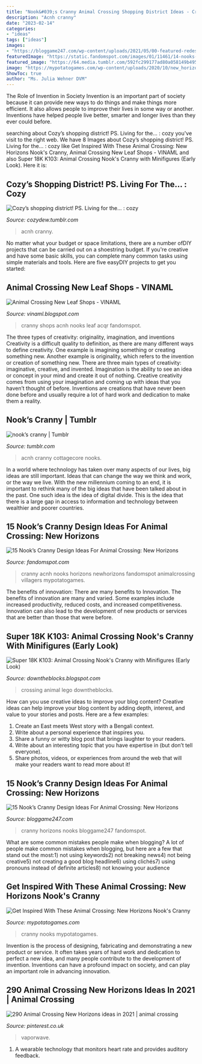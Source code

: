 ```yaml
---
title: "Nook&#039;s Cranny Animal Crossing Shopping District Ideas - Cranny Horizons Nooks Bloggame247 Fandomspot"
description: "Acnh cranny"
date: "2023-02-14"
categories:
- "ideas"
tags: ["ideas"]
images:
- "https://bloggame247.com/wp-content/uploads/2021/05/00-featured-redesigned-nooks-cranny-exterior-entrance.jpg"
featuredImage: "https://static.fandomspot.com/images/01/11461/14-nooks-cranny-by-the-sea.jpg"
featured_image: "https://64.media.tumblr.com/592fc299177ad80a058149b4951627aa/bfb3d8c264fe6972-b1/s1280x1920/125f655168a046aa2bdc796f52f1e6ddc7d09fe8.jpg"
image: "https://mypotatogames.com/wp-content/uploads/2020/10/new_horizons_nooks_cranny_design.jpeg"
ShowToc: true
author: "Ms. Julia Wehner DVM"
---
```



The Role of Invention in Society
Invention is an important part of society because it can provide new ways to do things and make things more efficient. It also allows people to improve their lives in some way or another. Inventions have helped people live better, smarter and longer lives than they ever could before.

	

		
searching about Cozy’s shopping district! PS. Living for the... : cozy you've visit to the right web. We have 8 Images about Cozy’s shopping district! PS. Living for the... : cozy like Get Inspired With These Animal Crossing: New Horizons Nook&#039;s Cranny, Animal Crossing New Leaf Shops - VINAML and also Super 18K K103: Animal Crossing Nook&#039;s Cranny with Minifigures (Early Look). Here it is:
		
    
## Cozy’s Shopping District! PS. Living For The... : Cozy

<img loading=lazy src="https://64.media.tumblr.com/592fc299177ad80a058149b4951627aa/bfb3d8c264fe6972-b1/s1280x1920/125f655168a046aa2bdc796f52f1e6ddc7d09fe8.jpg" onerror="this.onerror=null;this.src='https://tse4.mm.bing.net/th?id=OIP.Q9I5m32ZBLZaRgKBuHVdXwHaEK&amp;pid=15.1';" alt="Cozy’s shopping district! PS. Living for the... : cozy">

_Source: cozydew.tumblr.com_

>acnh cranny. 

	

No matter what your budget or space limitations, there are a number ofDIY projects that can be carried out on a shoestring budget. If you're creative and have some basic skills, you can complete many common tasks using simple materials and tools. Here are five easyDIY projects to get you started: 

    
## Animal Crossing New Leaf Shops - VINAML

<img loading=lazy src="https://i.pinimg.com/originals/8f/a3/71/8fa3716fdad56af6978ac8f426e8c5c3.jpg" onerror="this.onerror=null;this.src='https://tse2.mm.bing.net/th?id=OIP.hmCF0ToPJMSTt4Zx-VXqMAHaEK&amp;pid=15.1';" alt="Animal Crossing New Leaf Shops - VINAML">

_Source: vinaml.blogspot.com_

>cranny shops acnh nooks leaf acqr fandomspot. 

	

The three types of creativity: originality, imagination, and inventions
Creativity is a difficult quality to definition, as there are many different ways to define creativity. One example is imagining something or creating something new. Another example is originality, which refers to the invention or creation of something new. 
There are three main types of creativity: imaginative, creative, and invented. Imagination is the ability to see an idea or concept in your mind and create it out of nothing. Creative creativity comes from using your imagination and coming up with ideas that you haven’t thought of before. Inventions are creations that have never been done before and usually require a lot of hard work and dedication to make them a reality.

    
## Nook’s Cranny | Tumblr

<img loading=lazy src="https://64.media.tumblr.com/7b56beda12d2aedcc7e2734a53508022/9fc5f76ae4b6be05-65/s640x960/5a6626cf22ffedf00c67c08977096c8e7f8f42c9.jpg" onerror="this.onerror=null;this.src='https://tse3.mm.bing.net/th?id=OIP.a6uR4uyekXUH-zfOIH16vwHaEK&amp;pid=15.1';" alt="nook’s cranny | Tumblr">

_Source: tumblr.com_

>acnh cranny cottagecore nooks. 

	

In a world where technology has taken over many aspects of our lives, big ideas are still important. Ideas that can change the way we think and work, or the way we live. With the new millennium coming to an end, it is important to rethink many of the big ideas that have been talked about in the past. One such idea is the idea of digital divide. This is the idea that there is a large gap in access to information and technology between wealthier and poorer countries.

    
## 15 Nook’s Cranny Design Ideas For Animal Crossing: New Horizons

<img loading=lazy src="https://static.fandomspot.com/images/01/11461/14-nooks-cranny-by-the-sea.jpg" onerror="this.onerror=null;this.src='https://tse1.mm.bing.net/th?id=OIP.g0D0I1Etws3KbYJ4hh4E2QHaEK&amp;pid=15.1';" alt="15 Nook’s Cranny Design Ideas For Animal Crossing: New Horizons">

_Source: fandomspot.com_

>cranny acnh nooks horizons newhorizons fandomspot animalcrossing villagers mypotatogames. 

	

The benefits of innovation: There are many benefits to Innovation.
The benefits of innovation are many and varied. Some examples include increased productivity, reduced costs, and increased competitiveness. Innovation can also lead to the development of new products or services that are better than those that were before.

    
## Super 18K K103: Animal Crossing Nook&#039;s Cranny With Minifigures (Early Look)

<img loading=lazy src="https://3.bp.blogspot.com/-xm9--6kEwLc/XvwGMKcYFrI/AAAAAAABFXM/18KvgnXbDVs4spniEILx8lCXkhvww18KQCK4BGAYYCw/s1600/Lego%2BAnimal%2BCrossing%2BSuper%2B18K%2BNintendo%2BCustom%2BLego%2BSale-.jpg" onerror="this.onerror=null;this.src='https://tse1.mm.bing.net/th?id=OIP.sb9lwQTBmfxpnUo7fhIgnwHaW1&amp;pid=15.1';" alt="Super 18K K103: Animal Crossing Nook&#039;s Cranny with Minifigures (Early Look)">

_Source: downtheblocks.blogspot.com_

>crossing animal lego downtheblocks. 

	

How can you use creative ideas to improve your blog content?
Creative ideas can help improve your blog content by adding depth, interest, and value to your stories and posts. Here are a few examples:
1. Create an East meets West story with a Bengali context.
2. Write about a personal experience that inspires you.
3. Share a funny or witty blog post that brings laughter to your readers.
4. Write about an interesting topic that you have expertise in (but don’t tell everyone).  
5. Share photos, videos, or experiences from around the web that will make your readers want to read more about it!

    
## 15 Nook’s Cranny Design Ideas For Animal Crossing: New Horizons

<img loading=lazy src="https://bloggame247.com/wp-content/uploads/2021/05/00-featured-redesigned-nooks-cranny-exterior-entrance.jpg" onerror="this.onerror=null;this.src='https://tse4.mm.bing.net/th?id=OIP._Xg9MTKDnhTOrYGZIPR03gHaDd&amp;pid=15.1';" alt="15 Nook’s Cranny Design Ideas For Animal Crossing: New Horizons">

_Source: bloggame247.com_

>cranny horizons nooks bloggame247 fandomspot. 

	

What are some common mistakes people make when blogging?
A lot of people make common mistakes when blogging, but here are a few that stand out the most:1) not using keywords2) not breaking news4) not being creative5) not creating a good blog headline6) using clichés7) using pronouns instead of definite articles8) not knowing your audience

    
## Get Inspired With These Animal Crossing: New Horizons Nook&#039;s Cranny

<img loading=lazy src="https://mypotatogames.com/wp-content/uploads/2020/10/new_horizons_nooks_cranny_design.jpeg" onerror="this.onerror=null;this.src='https://tse2.mm.bing.net/th?id=OIP.i0ujtlbmDvmhttpGevEs_QHaEK&amp;pid=15.1';" alt="Get Inspired With These Animal Crossing: New Horizons Nook&#039;s Cranny">

_Source: mypotatogames.com_

>cranny nooks mypotatogames. 

	

Invention is the process of designing, fabricating and demonstrating a new product or service. It often takes years of hard work and dedication to perfect a new idea, and many people contribute to the development of invention. Inventions can have a profound impact on society, and can play an important role in advancing innovation.

    
## 290 Animal Crossing New Horizons Ideas In 2021 | Animal Crossing

<img loading=lazy src="https://i.pinimg.com/474x/f1/74/2c/f1742c7505d3fe2db3b8740c47856735.jpg" onerror="this.onerror=null;this.src='https://tse3.mm.bing.net/th?id=OIP.u1pWagH7lhTm4YZP4yNZQQAAAA&amp;pid=15.1';" alt="290 Animal Crossing New Horizons ideas in 2021 | animal crossing">

_Source: pinterest.co.uk_

>vaporwave. 

	

1. A wearable technology that monitors heart rate and provides auditory feedback.

